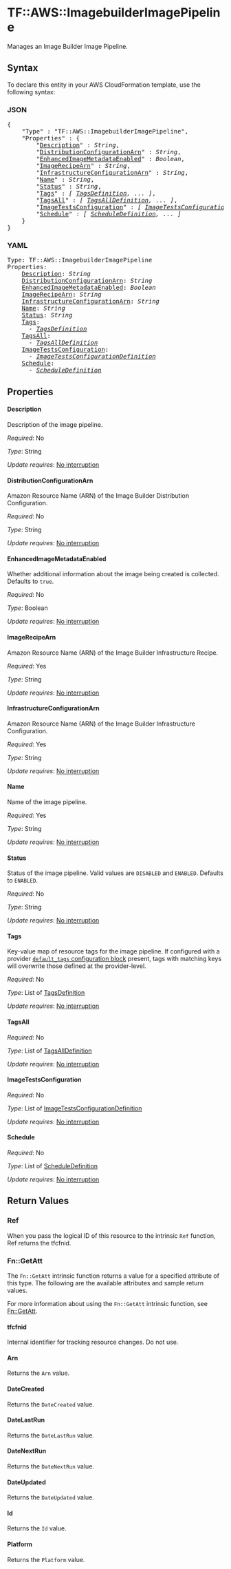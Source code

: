 # TF::AWS::ImagebuilderImagePipeline

Manages an Image Builder Image Pipeline.

## Syntax

To declare this entity in your AWS CloudFormation template, use the following syntax:

### JSON

<pre>
{
    "Type" : "TF::AWS::ImagebuilderImagePipeline",
    "Properties" : {
        "<a href="#description" title="Description">Description</a>" : <i>String</i>,
        "<a href="#distributionconfigurationarn" title="DistributionConfigurationArn">DistributionConfigurationArn</a>" : <i>String</i>,
        "<a href="#enhancedimagemetadataenabled" title="EnhancedImageMetadataEnabled">EnhancedImageMetadataEnabled</a>" : <i>Boolean</i>,
        "<a href="#imagerecipearn" title="ImageRecipeArn">ImageRecipeArn</a>" : <i>String</i>,
        "<a href="#infrastructureconfigurationarn" title="InfrastructureConfigurationArn">InfrastructureConfigurationArn</a>" : <i>String</i>,
        "<a href="#name" title="Name">Name</a>" : <i>String</i>,
        "<a href="#status" title="Status">Status</a>" : <i>String</i>,
        "<a href="#tags" title="Tags">Tags</a>" : <i>[ <a href="tagsdefinition.md">TagsDefinition</a>, ... ]</i>,
        "<a href="#tagsall" title="TagsAll">TagsAll</a>" : <i>[ <a href="tagsalldefinition.md">TagsAllDefinition</a>, ... ]</i>,
        "<a href="#imagetestsconfiguration" title="ImageTestsConfiguration">ImageTestsConfiguration</a>" : <i>[ <a href="imagetestsconfigurationdefinition.md">ImageTestsConfigurationDefinition</a>, ... ]</i>,
        "<a href="#schedule" title="Schedule">Schedule</a>" : <i>[ <a href="scheduledefinition.md">ScheduleDefinition</a>, ... ]</i>
    }
}
</pre>

### YAML

<pre>
Type: TF::AWS::ImagebuilderImagePipeline
Properties:
    <a href="#description" title="Description">Description</a>: <i>String</i>
    <a href="#distributionconfigurationarn" title="DistributionConfigurationArn">DistributionConfigurationArn</a>: <i>String</i>
    <a href="#enhancedimagemetadataenabled" title="EnhancedImageMetadataEnabled">EnhancedImageMetadataEnabled</a>: <i>Boolean</i>
    <a href="#imagerecipearn" title="ImageRecipeArn">ImageRecipeArn</a>: <i>String</i>
    <a href="#infrastructureconfigurationarn" title="InfrastructureConfigurationArn">InfrastructureConfigurationArn</a>: <i>String</i>
    <a href="#name" title="Name">Name</a>: <i>String</i>
    <a href="#status" title="Status">Status</a>: <i>String</i>
    <a href="#tags" title="Tags">Tags</a>: <i>
      - <a href="tagsdefinition.md">TagsDefinition</a></i>
    <a href="#tagsall" title="TagsAll">TagsAll</a>: <i>
      - <a href="tagsalldefinition.md">TagsAllDefinition</a></i>
    <a href="#imagetestsconfiguration" title="ImageTestsConfiguration">ImageTestsConfiguration</a>: <i>
      - <a href="imagetestsconfigurationdefinition.md">ImageTestsConfigurationDefinition</a></i>
    <a href="#schedule" title="Schedule">Schedule</a>: <i>
      - <a href="scheduledefinition.md">ScheduleDefinition</a></i>
</pre>

## Properties

#### Description

Description of the image pipeline.

_Required_: No

_Type_: String

_Update requires_: [No interruption](https://docs.aws.amazon.com/AWSCloudFormation/latest/UserGuide/using-cfn-updating-stacks-update-behaviors.html#update-no-interrupt)

#### DistributionConfigurationArn

Amazon Resource Name (ARN) of the Image Builder Distribution Configuration.

_Required_: No

_Type_: String

_Update requires_: [No interruption](https://docs.aws.amazon.com/AWSCloudFormation/latest/UserGuide/using-cfn-updating-stacks-update-behaviors.html#update-no-interrupt)

#### EnhancedImageMetadataEnabled

Whether additional information about the image being created is collected. Defaults to `true`.

_Required_: No

_Type_: Boolean

_Update requires_: [No interruption](https://docs.aws.amazon.com/AWSCloudFormation/latest/UserGuide/using-cfn-updating-stacks-update-behaviors.html#update-no-interrupt)

#### ImageRecipeArn

Amazon Resource Name (ARN) of the Image Builder Infrastructure Recipe.

_Required_: Yes

_Type_: String

_Update requires_: [No interruption](https://docs.aws.amazon.com/AWSCloudFormation/latest/UserGuide/using-cfn-updating-stacks-update-behaviors.html#update-no-interrupt)

#### InfrastructureConfigurationArn

Amazon Resource Name (ARN) of the Image Builder Infrastructure Configuration.

_Required_: Yes

_Type_: String

_Update requires_: [No interruption](https://docs.aws.amazon.com/AWSCloudFormation/latest/UserGuide/using-cfn-updating-stacks-update-behaviors.html#update-no-interrupt)

#### Name

Name of the image pipeline.

_Required_: Yes

_Type_: String

_Update requires_: [No interruption](https://docs.aws.amazon.com/AWSCloudFormation/latest/UserGuide/using-cfn-updating-stacks-update-behaviors.html#update-no-interrupt)

#### Status

Status of the image pipeline. Valid values are `DISABLED` and `ENABLED`. Defaults to `ENABLED`.

_Required_: No

_Type_: String

_Update requires_: [No interruption](https://docs.aws.amazon.com/AWSCloudFormation/latest/UserGuide/using-cfn-updating-stacks-update-behaviors.html#update-no-interrupt)

#### Tags

Key-value map of resource tags for the image pipeline. If configured with a provider [`default_tags` configuration block](/docs/providers/aws/index.html#default_tags-configuration-block) present, tags with matching keys will overwrite those defined at the provider-level.

_Required_: No

_Type_: List of <a href="tagsdefinition.md">TagsDefinition</a>

_Update requires_: [No interruption](https://docs.aws.amazon.com/AWSCloudFormation/latest/UserGuide/using-cfn-updating-stacks-update-behaviors.html#update-no-interrupt)

#### TagsAll

_Required_: No

_Type_: List of <a href="tagsalldefinition.md">TagsAllDefinition</a>

_Update requires_: [No interruption](https://docs.aws.amazon.com/AWSCloudFormation/latest/UserGuide/using-cfn-updating-stacks-update-behaviors.html#update-no-interrupt)

#### ImageTestsConfiguration

_Required_: No

_Type_: List of <a href="imagetestsconfigurationdefinition.md">ImageTestsConfigurationDefinition</a>

_Update requires_: [No interruption](https://docs.aws.amazon.com/AWSCloudFormation/latest/UserGuide/using-cfn-updating-stacks-update-behaviors.html#update-no-interrupt)

#### Schedule

_Required_: No

_Type_: List of <a href="scheduledefinition.md">ScheduleDefinition</a>

_Update requires_: [No interruption](https://docs.aws.amazon.com/AWSCloudFormation/latest/UserGuide/using-cfn-updating-stacks-update-behaviors.html#update-no-interrupt)

## Return Values

### Ref

When you pass the logical ID of this resource to the intrinsic `Ref` function, Ref returns the tfcfnid.

### Fn::GetAtt

The `Fn::GetAtt` intrinsic function returns a value for a specified attribute of this type. The following are the available attributes and sample return values.

For more information about using the `Fn::GetAtt` intrinsic function, see [Fn::GetAtt](https://docs.aws.amazon.com/AWSCloudFormation/latest/UserGuide/intrinsic-function-reference-getatt.html).

#### tfcfnid

Internal identifier for tracking resource changes. Do not use.

#### Arn

Returns the <code>Arn</code> value.

#### DateCreated

Returns the <code>DateCreated</code> value.

#### DateLastRun

Returns the <code>DateLastRun</code> value.

#### DateNextRun

Returns the <code>DateNextRun</code> value.

#### DateUpdated

Returns the <code>DateUpdated</code> value.

#### Id

Returns the <code>Id</code> value.

#### Platform

Returns the <code>Platform</code> value.

